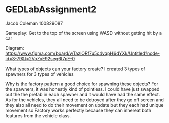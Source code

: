 # GEDLabAssignment2
Jacob Coleman
100829087

Gameplay: Get to the top of the screen using WASD without getting hit by a car

Diagram: https://www.figma.com/board/wTazlORf7u5c4vqpH6dYXk/Untitled?node-id=3-79&t=2VoZxE92seg6t7pE-0

What types of objects can your factory create?
I created 3 types of spawners for 3 types of vehicles

Why is the factory pattern a good choice for spawning these objects?
For the spawners, it was honestly kind of pointless. I could have just swapped out the the prefab in each spawner and it would have had the same effect. 
As for the vehicles, they all need to be detroyed after they go off screen and they also all need to do their movement on update but they each had unique movement so Factory works perfectly because they can inhereat both features from the vehicle class.
